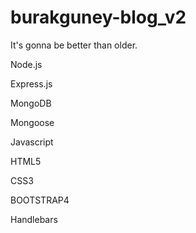 # burakguney-blog_v2
It's gonna be better than older.

Node.js

Express.js

MongoDB

Mongoose

Javascript

HTML5

CSS3

BOOTSTRAP4

Handlebars


